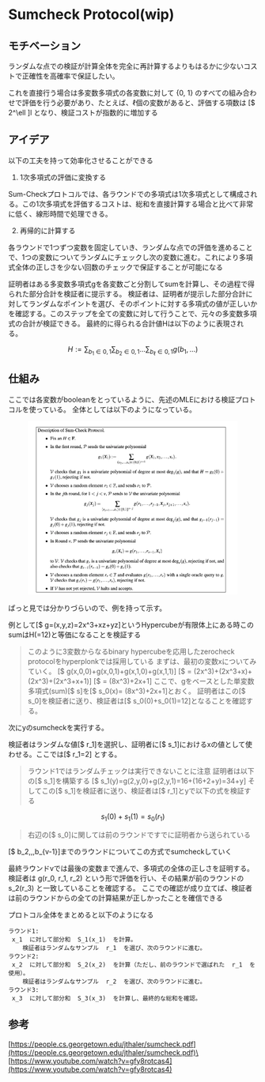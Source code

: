 # Sumcheck Protocol(wip)

## モチベーション

ランダムな点での検証が計算全体を完全に再計算するよりもはるかに少ないコストで正確性を高確率で保証したい。

これを直接行う場合は多変数多項式の各変数に対して {0, 1} のすべての組み合わせで評価を行う必要があり、たとえば、$\ell$個の変数があると、評価する項数は \[$ 2^\ell ]l となり、検証コストが指数的に増加する



## アイデア

以下の工夫を持って効率化させることができる

1. &#x20;1次多項式の評価に変換する

Sum-Checkプロトコルでは、各ラウンドでの多項式は1次多項式として構成される。この1次多項式を評価するコストは、総和を直接計算する場合と比べて非常に低く、線形時間で処理できる。&#x20;

2. 再帰的に計算する

各ラウンドで1つずつ変数を固定していき、ランダムな点での評価を進めることで、1つの変数についてランダムにチェックし次の変数に進む。これにより多項式全体の正しさを少ない回数のチェックで保証することが可能になる



証明者はある多変数多項式gを各変数ごと分割してsumを計算し、その過程で得られた部分合計を検証者に提示する。 検証者は、証明者が提示した部分合計に対してランダムなポイントを選び、そのポイントに対する多項式の値が正しいかを確認する。このステップを全ての変数に対して行うことで、元々の多変数多項式の合計が検証できる。 最終的に得られる合計値Hは以下のように表現される。



$$
H := \sum_{b_1 \in {0,1}} \sum_{b_2 \in {0,1}} \dots \sum_{b_\ell \in {0,1}} g(b_1, \dots)
$$

## 仕組み

ここでは各変数がbooleanをとっているように、先述のMLEにおける検証プロトコルを使っている。 全体としては以下のようになっている。&#x20;

<figure><img src="../../.gitbook/assets/image (1).png" alt=""><figcaption></figcaption></figure>

ぱっと見では分かりづらいので、例を持って示す。



例として\[$ g=(x,y,z)=2x^3+xz+yz]というHypercubeが有限体上にある時このsumはH(=12)と等価になることを検証する

> このように3変数からなるbinary hypercubeを応用したzerocheck protocolをhyperplonkでは採用している まずは、最初の変数xについてみていく。 \[$ g(x,0,0)+g(x,0,1)+g(x,1,0)+g(x,1,1)] \[$ = (2x^3)+(2x^3+x)+(2x^3)+(2x^3+x+1)] \[$ = (8x^3)+2x+1] ここで、gをベースとした単変数多項式(sum)\[$ s]を\[$ s\_0(x)= (8x^3)+2x+1]とおく。 証明者はこの\[$ s\_0]を検証者に送り、検証者は\[$ s\_0(0)+s\_0(1)=12]となることを確認する。

次にyのsumcheckを実行する。

検証者はランダムな値\[$ r\_1]を選択し、証明者に\[$ s\_1]におけるxの値として使わせる。ここでは\[$ r\_1=2] とする。

> ラウンド1ではランダムチェックは実行できないことに注意 証明者は以下の\[$ s\_1]を構築する \[$ s\_1(y)=g(2,y,0)+g(2,y,1)=16+(16+2+y)=34+y] そしてこの\[$ s\_1]を検証者に送り、検証者は\[$ r\_1]とyで以下の式を検証する

$$
s_1(0)+s_1(1)=s_0(r_1)
$$





> 右辺の\[$ s\_0]に関しては前のラウンドですでに証明者から送られている

\[$ b\_2,,,b\_{v-1}]までのラウンドについてこの方式でsumcheckしていく

最終ラウンドvでは最後の変数まで進んで、多項式の全体の正しさを証明する。 検証者は g(r\_0, r\_1, r\_2) という形で評価を行い、その結果が前のラウンドの s\_2(r\_3) と一致していることを確認する。 ここでの確認が成り立てば、検証者は前のラウンドからの全ての計算結果が正しかったことを確信できる

プロトコル全体をまとめると以下のようになる

```
ラウンド1:
 x_1  に対して部分和  S_1(x_1)  を計算。
	検証者はランダムなサンプル  r_1  を選び、次のラウンドに進む。
ラウンド2:
 x_2  に対して部分和  S_2(x_2)  を計算（ただし、前のラウンドで選ばれた  r_1  を使用）。
	検証者はランダムなサンプル  r_2  を選び、次のラウンドに進む。
ラウンド3:
 x_3  に対して部分和  S_3(x_3)  を計算し、最終的な総和を確認。
```

## 参考

[https://people.cs.georgetown.edu/jthaler/sumcheck.pdf](https://people.cs.georgetown.edu/jthaler/sumcheck.pdf)\
\
[https://www.youtube.com/watch?v=gfy8rotcas4](https://www.youtube.com/watch?v=gfy8rotcas4)
